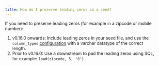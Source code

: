 ```yaml
---
title: How do I preserve leading zeros in a seed?
---
```


If you need to preserve leading zeros (for example in a zipcode or mobile number):

1. v0.16.0 onwards: Include leading zeros in your seed file, and use the `column_types` [configuration](reference/resource-configs/column_types.md) with a varchar datatype of the correct length.
2. Prior to v0.16.0: Use a downstream <Term id="model" /> to pad the leading zeros using SQL, for example: `lpad(zipcode, 5, '0')`
